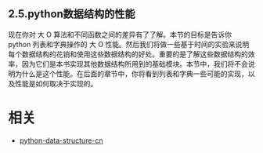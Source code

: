 
## 2.5.python数据结构的性能

现在你对 大 O 算法和不同函数之间的差异有了了解。本节的目标是告诉你 python 列表和字典操作的 大 O 性能。然后我们将做一些基于时间的实验来说明每个数据结构的花销和使用这些数据结构的好处。重要的是了解这些数据结构的效率，因为它们是本书实现其他数据结构所用到的基础模块。本节中，我们将不会说明为什么是这个性能。在后面的章节中，你将看到列表和字典一些可能的实现，以及性能是如何取决于实现的。






# 相关

- [python-data-structure-cn](https://github.com/facert/python-data-structure-cn)
